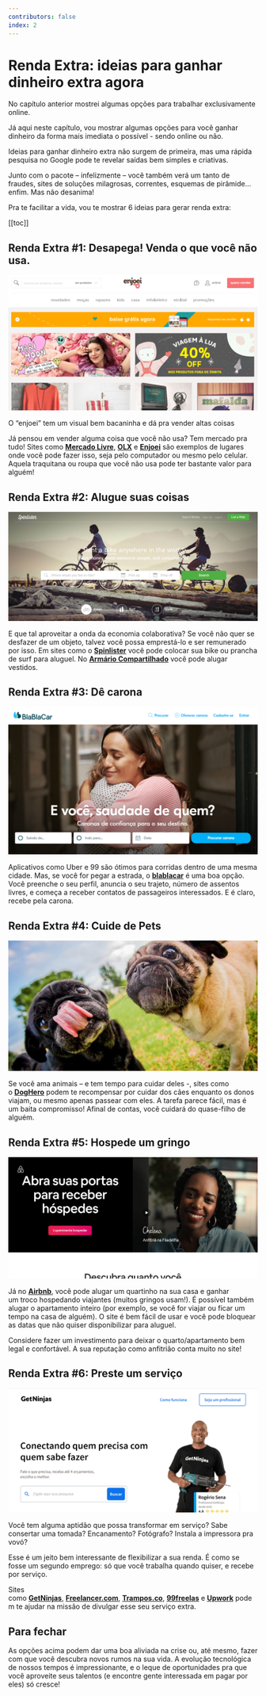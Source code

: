 ```yaml
---
contributors: false
index: 2
---
```


# Renda Extra: ideias para ganhar dinheiro extra agora

No capítulo anterior mostrei algumas opções para trabalhar exclusivamente online.

Já aqui neste capítulo, vou mostrar algumas opções para você ganhar dinheiro da forma mais imediata o possível - sendo online ou não. 

Ideias para ganhar dinheiro extra não surgem de primeira, mas uma rápida pesquisa no Google pode te revelar saídas bem simples e criativas.

Junto com o pacote – infelizmente – você também verá um tanto de fraudes, sites de soluções milagrosas, correntes, esquemas de pirâmide… enfim. Mas não desanima!

Pra te facilitar a vida, vou te mostrar 6 ideias para gerar renda extra:

[[toc]]

## Renda Extra #1: Desapega! Venda o que você não usa.

![Renda Extra - Enjoei](./enjoei.png)

O “enjoei” tem um visual bem bacaninha e dá pra vender altas coisas

Já pensou em vender alguma coisa que você não usa? Tem mercado pra tudo! Sites como **[Mercado Livre](http://www.mercadolivre.com.br/)**, **[OLX](http://www.olx.com.br/)** e **[Enjoei](https://www.enjoei.com.br/)** são exemplos de lugares onde você pode fazer isso, seja pelo computador ou mesmo pelo celular. Aquela traquitana ou roupa que você não usa pode ter bastante valor para alguém!

## Renda Extra #2: Alugue suas coisas

![Renda Extra - Spinlister](./spinlister.png)

E que tal aproveitar a onda da economia colaborativa? Se você não quer se desfazer de um objeto, talvez você possa emprestá-lo e ser remunerado por isso. Em sites como o **[Spinlister](https://pt.spinlister.com/)** você pode colocar sua bike ou prancha de surf para aluguel. No **[Armário Compartilhado](http://www.armariocompartilhado.com.br/compartilhe)** você pode alugar vestidos.

## Renda Extra #3: Dê carona

![Renda Extra - blablacar](./blablacar.png)

Aplicativos como Uber e 99 são ótimos para corridas dentro de uma mesma cidade. Mas, se você for pegar a estrada, o **[blablacar](https://www.blablacar.com.br/offer-seats/1)** é uma boa opção. Você preenche o seu perfil, anuncia o seu trajeto, número de assentos livres, e começa a receber contatos de passageiros interessados. E é claro, recebe pela carona.

## Renda Extra #4: Cuide de Pets

![Renda Extra - DogHero](./dogs.jpg)

Se você ama animais – e tem tempo para cuidar deles -, sites como o **[DogHero](https://www.doghero.com.br/)** podem te recompensar por cuidar dos cães enquanto os donos viajam, ou mesmo apenas passear com eles. A tarefa parece fácil, mas é um baita compromisso! Afinal de contas, você cuidará do quase-filho de alguém.

## Renda Extra #5: Hospede um gringo

![Renda Extra - Airbnb](./airbnb.png)

Já no **[Airbnb](http://www.airbnb.com.br/r/lerenos2)**, você pode alugar um quartinho na sua casa e ganhar um troco hospedando viajantes (muitos gringos usam!). É possível também alugar o apartamento inteiro (por exemplo, se você for viajar ou ficar um tempo na casa de alguém). O site é bem fácil de usar e você pode bloquear as datas que não quiser disponibilizar para aluguel.

Considere fazer um investimento para deixar o quarto/apartamento bem legal e confortável. A sua reputação como anfitrião conta muito no site!

## Renda Extra #6: Preste um serviço

![Renda Extra - GetNinjas](./getninjas.png)

Você tem alguma aptidão que possa transformar em serviço? Sabe consertar uma tomada? Encanamento? Fotógrafo? Instala a impressora pra vovó?

Esse é um jeito bem interessante de flexibilizar a sua renda. É como se fosse um segundo emprego: só que você trabalha quando quiser, e recebe por serviço. 

Sites como **[GetNinjas](https://www.getninjas.com.br/)**, **[Freelancer.com](https://www.br.freelancer.com/)**, **[Trampos.co](http://trampos.co/)**, **[99freelas](https://www.99freelas.com.br/)** e **[Upwork](https://www.upwork.com/)** podem te ajudar na missão de divulgar esse seu serviço extra.

## Para fechar

As opções acima podem dar uma boa aliviada na crise ou, até mesmo, fazer com que você descubra novos rumos na sua vida. A evolução tecnológica de nossos tempos é impressionante, e o leque de oportunidades pra que você aproveite seus talentos (e encontre gente interessada em pagar por eles) só cresce!